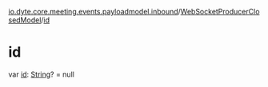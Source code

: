 [io.dyte.core.meeting.events.payloadmodel.inbound](../index.md)/[WebSocketProducerClosedModel](index.md)/[id](id.md)

# id


var [id](id.md): [String](https://kotlinlang.org/api/latest/jvm/stdlib/kotlin/-string/index.html)? = null
